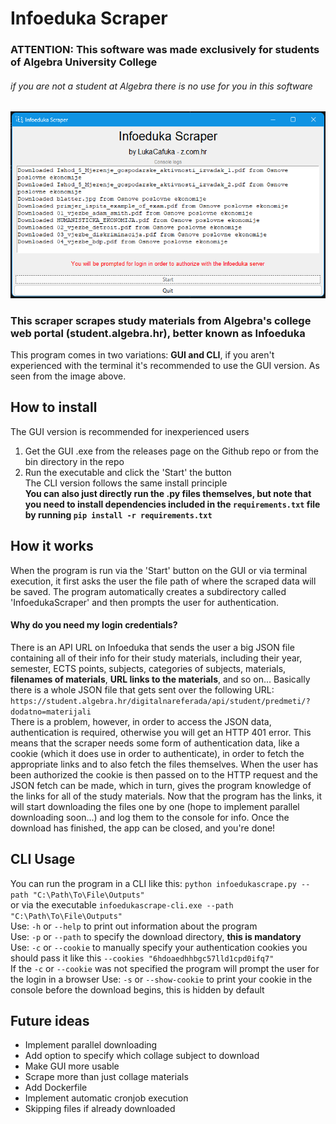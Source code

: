 # Infoeduka Scraper
### ATTENTION: This software was made exclusively for students of Algebra University College
###### if you are not a student at Algebra there is no use for you in this software

![GUI](docs/GUI.png)


### **This scraper scrapes study materials from Algebra's college web portal (student.algebra.hr), better known as Infoeduka** <br>
This program comes in two variations: **GUI and CLI**, if you aren't experienced with the terminal it's recommended to use the GUI version.
As seen from the image above.

## How to install
The GUI version is recommended for inexperienced users
1. Get the GUI .exe from the releases page on the Github repo or from the bin directory in the repo
2. Run the executable and click the 'Start' the button <br>
The CLI version follows the same install principle <br>
**You can also just directly run the .py files themselves, but note that you need to install dependencies included in the `requirements.txt` file by running `pip install -r requirements.txt`**

## How it works
When the program is run via the 'Start' button on the GUI or via terminal execution, it first asks the user the file path of where the scraped data will be saved. The program automatically creates a subdirectory called 'InfoedukaScraper' and then prompts the user for authentication.
#### Why do you need my login credentials?
There is an API URL on Infoeduka that sends the user a big JSON file containing all of their info for their study materials, including their year, semester, ECTS points, subjects, categories of subjects, materials, **filenames of materials**, **URL links to the materials**, and so on... Basically there is a whole JSON file that gets sent over the following URL: `https://student.algebra.hr/digitalnareferada/api/student/predmeti/?dodatno=materijali` <br>
There is a problem, however, in order to access the JSON data, authentication is required, otherwise you will get an HTTP 401 error. This means that the scraper needs some form of authentication data, like a cookie (which it does use in order to authenticate), in order to fetch the appropriate links and to also fetch the files themselves. When the user has been authorized the cookie is then passed on to the HTTP request and the JSON fetch can be made, which in turn, gives the program knowledge of the links for all of the study materials. Now that the program has the links, it will start downloading the files one by one (hope to implement parallel downloading soon...) and log them to the console for info. Once the download has finished, the app can be closed, and you're done!

## CLI Usage
You can run the program in a CLI like this: `python infoedukascrape.py --path "C:\Path\To\File\Outputs"` <br> or via the executable `infoedukascrape-cli.exe --path "C:\Path\To\File\Outputs"` <br>
Use: `-h` or `--help` to print out information about the program <br>
Use: `-p` or `--path` to specify the download directory, **this is mandatory** <br>
Use: `-c` or `--cookie` to manually specify your authentication cookies you should pass it like this `--cookies "6hdoaedhhbgc57lld1cpd0ifq7"` <br>
If the `-c` or `--cookie` was not specified the program will prompt the user for the login in a browser
Use: `-s` or `--show-cookie` to print your cookie in the console before the download begins, this is hidden by default <br>

## Future ideas
- Implement parallel downloading
- Add option to specify which collage subject to download
- Make GUI more usable
- Scrape more than just collage materials
- Add Dockerfile
- Implement automatic cronjob execution
- Skipping files if already downloaded